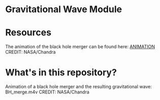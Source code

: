 # Gravitational Wave Module

# Resources

The animation of the black hole merger can be found here: [ANIMATION](http://chandra.si.edu/photo/2002/0192/BH_merge.m4v)
CREDIT: NASA/Chandra

# What's in this repository?

Animation of a black hole merger and the resulting gravitational wave: BH_merge.m4v 
CREDIT: NASA/Chandra


